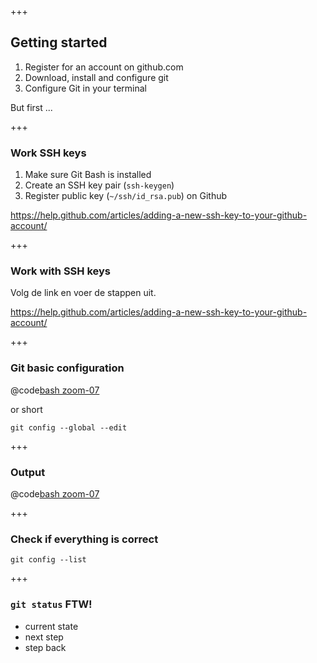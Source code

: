 +++ 

## Getting started

1. Register for an account on github.com
2. Download, install and configure git
3. Configure Git in your terminal

But first ...

+++ 

### Work SSH keys

1. Make sure Git Bash is installed
2. Create an SSH key pair (`ssh-keygen`)
3. Register public key (`~/ssh/id_rsa.pub`) on Github


<https://help.github.com/articles/adding-a-new-ssh-key-to-your-github-account/>

+++

### Work with SSH keys

Volg de link en voer de stappen uit.

<https://help.github.com/articles/adding-a-new-ssh-key-to-your-github-account/>

+++

### Git basic configuration

@code[bash zoom-07](assets/src/gettingstarted/config.sh)

or short 

```console
git config --global --edit
```


+++

### Output

@code[bash zoom-07](assets/src/gettingstarted/output.txt)


+++
### Check if everything is correct

```console
git config --list
```


+++

### `git status` FTW!


- current state
- next step
- step back

